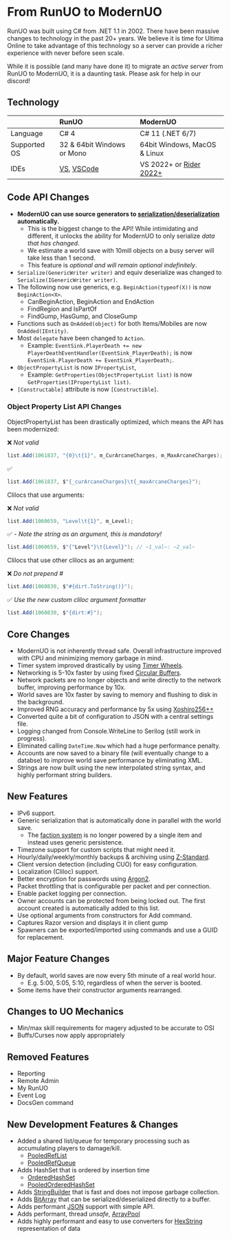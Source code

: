 # From RunUO to ModernUO
RunUO was built using C# from .NET 1.1 in 2002. There have been massive changes to technology in the past 20+ years.
We believe it is time for Ultima Online to take advantage of this technology so a server can provide a richer experience with never before seen scale.

While it is possible (and many have done it) to migrate an _active server_ from RunUO to ModernUO, it is a daunting task.
Please ask for help in our discord!

## Technology
|              | RunUO                                                                                                 | ModernUO                                                    |
|:-------------|:------------------------------------------------------------------------------------------------------|:------------------------------------------------------------|
| Language     | C# 4                                                                                                  | C# 11 (.NET 6/7)                                            |
| Supported OS | 32 & 64bit Windows or Mono                                                                            | 64bit Windows, MacOS & Linux                                |
| IDEs         | [VS](https://visualstudio.microsoft.com/downloads/), [VSCode](https://code.visualstudio.com/download) | VS 2022+ or [Rider 2022+](https://www.jetbrains.com/rider/) |

## Code API Changes
* **ModernUO can use source generators to [serialization/deserialization](https://github.com/modernuo/SerializationGenerator#basic-usage) automatically.**
  * This is the biggest change to the API! While intimidating and different, it unlocks the ability for ModernUO to only serialize _data that has changed_.
  * We estimate a world save with 10mill objects on a busy server will take less than 1 second.
  * This feature is _optional and will remain optional indefinitely_.
* `Serialize(GenericWriter writer)` and equiv deserialize was changed to `Serialize(IGenericWriter writer)`.
* The following now use generics, e.g. `BeginAction(typeof(X))` is now `BeginAction<X>`.
  * CanBeginAction, BeginAction and EndAction
  * FindRegion and IsPartOf
  * FindGump, HasGump, and CloseGump
* Functions such as `OnAdded(object)` for both Items/Mobiles are now `OnAdded(IEntity)`.
* Most `delegate` have been changed to `Action`.
  * Example: `EventSink.PlayerDeath += new PlayerDeathEventHandler(EventSink_PlayerDeath);` is now `EventSink.PlayerDeath += EventSink_PlayerDeath;`.
* `ObjectPropertyList` is now `IPropertyList`,
  * Example: `GetProperties(ObjectPropertyList list)` is now `GetProperties(IPropertyList list)`.
* `[Constructable]` attribute is now `[Constructible]`.

### Object Property List API Changes
ObjectPropertyList has been drastically optimized, which means the API has been modernized:

❌ _Not valid_
```cs
list.Add(1061837, "{0}\t{1}", m_CurArcaneCharges, m_MaxArcaneCharges);
```
✅
```cs
list.Add(1061837, $"{_curArcaneCharges}\t{_maxArcaneCharges}");
```

Clilocs that use arguments:

❌ _Not valid_
```cs
list.Add(1060659, "Level\t{1}", m_Level);
```
✅ - _Note the string as an argument, this is mandatory!_
```cs
list.Add(1060659, $"{"Level"}\t{Level}"); // ~1_val~: ~2_val~
```

Clilocs that use other clilocs as an argument:

❌ _Do not prepend #_
```cs
list.Add(1060830, $"#{dirt.ToString()}");
```
✅ _Use the new custom cliloc argument formatter_
```cs
list.Add(1060830, $"{dirt:#}");
```

## Core Changes
* ModernUO is not inherently thread safe. Overall infrastructure improved with CPU and minimizing memory garbage in mind.
* Timer system improved drastically by using [Timer Wheels](http://www.cs.columbia.edu/~nahum/w6998/papers/sosp87-timing-wheels.pdf).
* Networking is 5-10x faster by using fixed [Circular Buffers](https://en.wikipedia.org/wiki/Circular_buffer).
* Network packets are no longer objects and write directly to the network buffer, improving performance by 10x.
* World saves are 10x faster by saving to memory and flushing to disk in the background.
* Improved RNG accuracy and performance by 5x using [Xoshiro256++](https://prng.di.unimi.it/)
* Converted quite a bit of configuration to JSON with a central settings file.
* Logging changed from Console.WriteLine to Serilog (still work in progress).
* Eliminated calling `DateTime.Now` which had a huge performance penalty.
* Accounts are now saved to a binary file (will eventually change to a databse) to improve world save performance by eliminating XML.
* Strings are now built using the new interpolated string syntax, and highly performant string builders.

## New Features
* IPv6 support.
* Generic serialization that is automatically done in parallel with the world save.
  * The [faction system](https://github.com/modernuo/ModernUO/blob/7adf52ef48df7ae2b034c27e67b0c332b37fb053/Projects/UOContent/Engines/Factions/Core/FactionSystem.cs#L15) is no longer powered by a single item and instead uses generic persistence.
* Timezone support for custom scripts that might need it.
* Hourly/daily/weekly/monthly backups & archiving using [Z-Standard](https://facebook.github.io/zstd).
* Client version detection (including CUO) for easy configuration.
* Localization (Cliloc) support.
* Better encryption for passwords using [Argon2](https://en.wikipedia.org/wiki/Argon2).
* Packet throttling that is configurable per packet and per connection.
* Enable packet logging per connection.
* Owner accounts can be protected from being locked out. The first account created is automatically added to this list.
* Use optional arguments from constructors for Add command.
* Captures Razor version and displays it in client gump
* Spawners can be exported/imported using commands and use a GUID for replacement.

## Major Feature Changes
* By default, world saves are now every 5th minute of a real world hour.
  * E.g. 5:00, 5:05, 5:10, regardless of when the server is booted.
* Some items have their constructor arguments rearranged.

## Changes to UO Mechanics
* Min/max skill requirements for magery adjusted to be accurate to OSI
* Buffs/Curses now apply appropriately

## Removed Features
* Reporting
* Remote Admin
* My RunUO
* Event Log
* DocsGen command

## New Development Features & Changes
* Added a shared list/queue for temporary processing such as accumulating players to damage/kill.
  * [PooledRefList](https://github.com/modernuo/ModernUO/blob/main/Projects/Server/Collections/PooledRefList.cs)
  * [PooledRefQueue](https://github.com/modernuo/ModernUO/blob/main/Projects/Server/Collections/PooledRefQueue.cs)
* Adds HashSet that is ordered by insertion time
  * [OrderedHashSet](https://github.com/modernuo/ModernUO/blob/main/Projects/Server/Collections/OrderedHashSet.cs)
  * [PooledOrderedHashSet](https://github.com/modernuo/ModernUO/blob/main/Projects/Server/Collections/PooledOrderedHashSet.cs)
* Adds [StringBuilder](https://github.com/modernuo/ModernUO/blob/main/Projects/Server/Buffers/ValueStringBuilder.cs) that is fast and does not impose garbage collection.
* Adds [BitArray](https://github.com/modernuo/ModernUO/blob/main/Projects/Server/Collections/BitArray.cs) that can be serialized/deserialized directly to a buffer.
* Adds performant [JSON](https://github.com/modernuo/ModernUO/blob/main/Projects/Server/Json/JsonConfig.cs) support with simple API.
* Adds performant, thread _unsafe_, [ArrayPool](https://github.com/modernuo/ModernUO/blob/main/Projects/Server/Buffers/STArrayPool.cs)
* Adds highly performant and easy to use converters for [HexString](https://github.com/modernuo/ModernUO/blob/main/Projects/Server/Text/HexStringConverter.cs) representation of data
